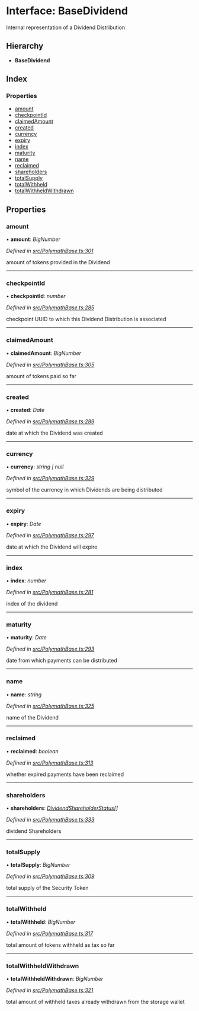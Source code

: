 # Interface: BaseDividend

Internal representation of a Dividend Distribution

## Hierarchy

- **BaseDividend**

## Index

### Properties

- [amount](_polymathbase_.basedividend.md#amount)
- [checkpointId](_polymathbase_.basedividend.md#checkpointid)
- [claimedAmount](_polymathbase_.basedividend.md#claimedamount)
- [created](_polymathbase_.basedividend.md#created)
- [currency](_polymathbase_.basedividend.md#currency)
- [expiry](_polymathbase_.basedividend.md#expiry)
- [index](_polymathbase_.basedividend.md#index)
- [maturity](_polymathbase_.basedividend.md#maturity)
- [name](_polymathbase_.basedividend.md#name)
- [reclaimed](_polymathbase_.basedividend.md#reclaimed)
- [shareholders](_polymathbase_.basedividend.md#shareholders)
- [totalSupply](_polymathbase_.basedividend.md#totalsupply)
- [totalWithheld](_polymathbase_.basedividend.md#totalwithheld)
- [totalWithheldWithdrawn](_polymathbase_.basedividend.md#totalwithheldwithdrawn)

## Properties

### amount

• **amount**: _BigNumber_

_Defined in [src/PolymathBase.ts:301](https://github.com/PolymathNetwork/polymath-sdk/blob/a1cd5e3/src/PolymathBase.ts#L301)_

amount of tokens provided in the Dividend

---

### checkpointId

• **checkpointId**: _number_

_Defined in [src/PolymathBase.ts:285](https://github.com/PolymathNetwork/polymath-sdk/blob/a1cd5e3/src/PolymathBase.ts#L285)_

checkpoint UUID to which this Dividend Distribution is associated

---

### claimedAmount

• **claimedAmount**: _BigNumber_

_Defined in [src/PolymathBase.ts:305](https://github.com/PolymathNetwork/polymath-sdk/blob/a1cd5e3/src/PolymathBase.ts#L305)_

amount of tokens paid so far

---

### created

• **created**: _Date_

_Defined in [src/PolymathBase.ts:289](https://github.com/PolymathNetwork/polymath-sdk/blob/a1cd5e3/src/PolymathBase.ts#L289)_

date at which the Dividend was created

---

### currency

• **currency**: _string | null_

_Defined in [src/PolymathBase.ts:329](https://github.com/PolymathNetwork/polymath-sdk/blob/a1cd5e3/src/PolymathBase.ts#L329)_

symbol of the currency in which Dividends are being distributed

---

### expiry

• **expiry**: _Date_

_Defined in [src/PolymathBase.ts:297](https://github.com/PolymathNetwork/polymath-sdk/blob/a1cd5e3/src/PolymathBase.ts#L297)_

date at which the Dividend will expire

---

### index

• **index**: _number_

_Defined in [src/PolymathBase.ts:281](https://github.com/PolymathNetwork/polymath-sdk/blob/a1cd5e3/src/PolymathBase.ts#L281)_

index of the dividend

---

### maturity

• **maturity**: _Date_

_Defined in [src/PolymathBase.ts:293](https://github.com/PolymathNetwork/polymath-sdk/blob/a1cd5e3/src/PolymathBase.ts#L293)_

date from which payments can be distributed

---

### name

• **name**: _string_

_Defined in [src/PolymathBase.ts:325](https://github.com/PolymathNetwork/polymath-sdk/blob/a1cd5e3/src/PolymathBase.ts#L325)_

name of the Dividend

---

### reclaimed

• **reclaimed**: _boolean_

_Defined in [src/PolymathBase.ts:313](https://github.com/PolymathNetwork/polymath-sdk/blob/a1cd5e3/src/PolymathBase.ts#L313)_

whether expired payments have been reclaimed

---

### shareholders

• **shareholders**: _[DividendShareholderStatus](_types_index_.dividendshareholderstatus.md)[]_

_Defined in [src/PolymathBase.ts:333](https://github.com/PolymathNetwork/polymath-sdk/blob/a1cd5e3/src/PolymathBase.ts#L333)_

dividend Shareholders

---

### totalSupply

• **totalSupply**: _BigNumber_

_Defined in [src/PolymathBase.ts:309](https://github.com/PolymathNetwork/polymath-sdk/blob/a1cd5e3/src/PolymathBase.ts#L309)_

total supply of the Security Token

---

### totalWithheld

• **totalWithheld**: _BigNumber_

_Defined in [src/PolymathBase.ts:317](https://github.com/PolymathNetwork/polymath-sdk/blob/a1cd5e3/src/PolymathBase.ts#L317)_

total amount of tokens withheld as tax so far

---

### totalWithheldWithdrawn

• **totalWithheldWithdrawn**: _BigNumber_

_Defined in [src/PolymathBase.ts:321](https://github.com/PolymathNetwork/polymath-sdk/blob/a1cd5e3/src/PolymathBase.ts#L321)_

total amount of withheld taxes already withdrawn from the storage wallet
